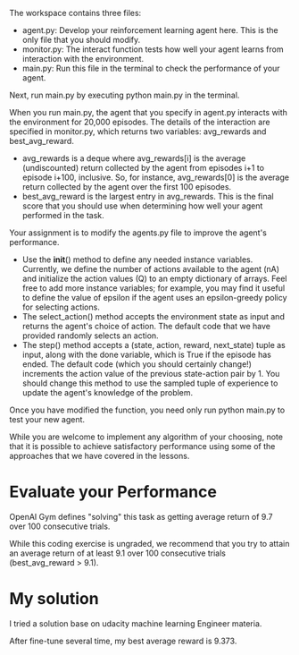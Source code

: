 The workspace contains three files:

 - agent.py: Develop your reinforcement learning agent here. This is the only file that you should modify.
 - monitor.py: The interact function tests how well your agent learns from interaction with the environment.
 - main.py: Run this file in the terminal to check the performance of your agent.

Next, run main.py by executing python main.py in the terminal.

When you run main.py, the agent that you specify in agent.py interacts with the environment for 20,000 episodes. The details of the interaction are specified in monitor.py, which returns two variables: avg_rewards and best_avg_reward.

 - avg_rewards is a deque where avg_rewards[i] is the average (undiscounted) return collected by the agent from episodes i+1 to episode i+100, inclusive. So, for instance, avg_rewards[0] is the average return collected by the agent over the first 100 episodes.
 - best_avg_reward is the largest entry in avg_rewards. This is the final score that you should use when determining how well your agent performed in the task.

Your assignment is to modify the agents.py file to improve the agent's performance.

- Use the __init__() method to define any needed instance variables. Currently, we define the number of actions available to the agent (nA) and initialize the action values (Q) to an empty dictionary of arrays. Feel free to add more instance variables; for example, you may find it useful to define the value of epsilon if the agent uses an epsilon-greedy policy for selecting actions.
- The select_action() method accepts the environment state as input and returns the agent's choice of action. The default code that we have provided randomly selects an action.
- The step() method accepts a (state, action, reward, next_state) tuple as input, along with the done variable, which is True if the episode has ended. The default code (which you should certainly change!) increments the action value of the previous state-action pair by 1. You should change this method to use the sampled tuple of experience to update the agent's knowledge of the problem.

Once you have modified the function, you need only run python main.py to test your new agent.

While you are welcome to implement any algorithm of your choosing, note that it is possible to achieve satisfactory performance using some of the approaches that we have covered in the lessons.

# Evaluate your Performance

OpenAI Gym defines "solving" this task as getting average return of 9.7 over 100 consecutive trials.

While this coding exercise is ungraded, we recommend that you try to attain an average return of at least 9.1 over 100 consecutive trials (best_avg_reward > 9.1).

# My solution

I tried a solution base on udacity machine learning Engineer materia.

After fine-tune several time, my best average reward is 9.373.

